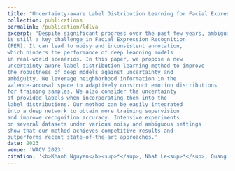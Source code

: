 ```yaml
---
title: "Uncertainty-aware Label Distribution Learning for Facial Expression Recognition"
collection: publications
permalink: /publication/ldlva
excerpt: 'Despite significant progress over the past few years, ambiguity
is still a key challenge in Facial Expression Recognition
(FER). It can lead to noisy and inconsistent annotation,
which hinders the performance of deep learning models
in real-world scenarios. In this paper, we propose a new
uncertainty-aware label distribution learning method to improve
the robustness of deep models against uncertainty and
ambiguity. We leverage neighborhood information in the
valence-arousal space to adaptively construct emotion distributions
for training samples. We also consider the uncertainty
of provided labels when incorporating them into the
label distributions. Our method can be easily integrated
into a deep network to obtain more training supervision
and improve recognition accuracy. Intensive experiments
on several datasets under various noisy and ambiguous settings
show that our method achieves competitive results and
outperforms recent state-of-the-art approaches.'
date: 2023
venue: 'WACV 2023'
citation: '<b>Khanh Nguyen</b><sup>*</sup>, Nhat Le<sup>*</sup>, Quang Tran, Erman Tjiputra, Bac Le, Anh Nguyen (2023). &quot;Uncertainty-aware Label Distribution Learning for Facial Expression Recognition.&quot; <i>WACV 2023</i>.'
---
```

